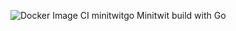 ![Docker Image CI](https://github.com/MoToSh99/MiniTwit/workflows/Docker%20Image%20CI/badge.svg) minitwitgo
Minitwit build with Go
